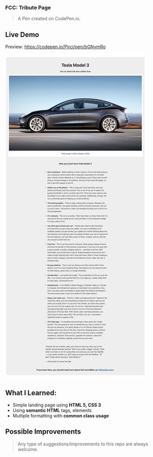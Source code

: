 ### FCC: Tribute Page

> A Pen created on CodePen.io.

## Live Demo

Preview: https://codepen.io/Pirci/pen/bGNymRo

![home-page](homepage.png)

## What I Learned:

- Simple landing page using **HTML 5, CSS 3**
- Using **semantic HTML** tags, elements
- Multiple formatting with **common class usage**

## Possible Improvements

> Any type of suggestions/improvements to this repo are always welcome.
